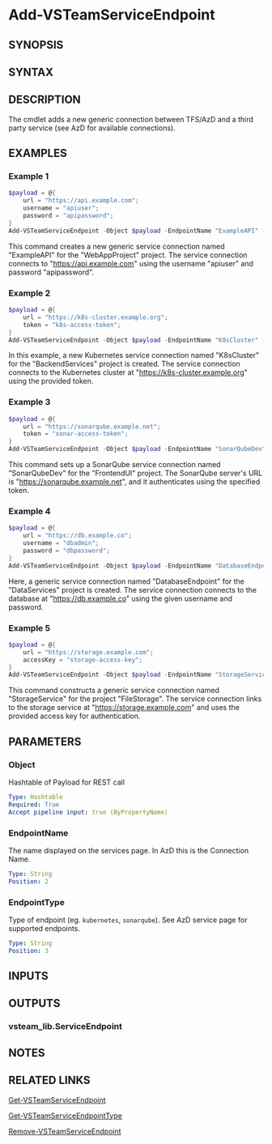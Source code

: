 <!-- #include "./common/header.md" -->

# Add-VSTeamServiceEndpoint

## SYNOPSIS

<!-- #include "./synopsis/Add-VSTeamServiceEndpoint.md" -->

## SYNTAX

## DESCRIPTION

The cmdlet adds a new generic connection between TFS/AzD and a third party service (see AzD for available connections).

## EXAMPLES

### Example 1

```powershell
$payload = @{
    url = "https://api.example.com";
    username = "apiuser";
    password = "apipassword";
}
Add-VSTeamServiceEndpoint -Object $payload -EndpointName "ExampleAPI" -EndpointType "generic" -ProjectName "WebAppProject"
```

This command creates a new generic service connection named "ExampleAPI" for the "WebAppProject" project. The service connection connects to "https://api.example.com" using the username "apiuser" and password "apipassword".

### Example 2

```powershell
$payload = @{
    url = "https://k8s-cluster.example.org";
    token = "k8s-access-token";
}
Add-VSTeamServiceEndpoint -Object $payload -EndpointName "K8sCluster" -EndpointType "kubernetes" -ProjectName "BackendServices"
```

In this example, a new Kubernetes service connection named "K8sCluster" for the "BackendServices" project is created. The service connection connects to the Kubernetes cluster at "https://k8s-cluster.example.org" using the provided token.

### Example 3

```powershell
$payload = @{
    url = "https://sonarqube.example.net";
    token = "sonar-access-token";
}
Add-VSTeamServiceEndpoint -Object $payload -EndpointName "SonarQubeDev" -EndpointType "sonarqube" -ProjectName "FrontendUI"
```

This command sets up a SonarQube service connection named "SonarQubeDev" for the "FrontendUI" project. The SonarQube server's URL is "https://sonarqube.example.net", and it authenticates using the specified token.

### Example 4

```powershell
$payload = @{
    url = "https://db.example.co";
    username = "dbadmin";
    password = "dbpassword";
}
Add-VSTeamServiceEndpoint -Object $payload -EndpointName "DatabaseEndpoint" -EndpointType "generic" -ProjectName "DataServices"
```

Here, a generic service connection named "DatabaseEndpoint" for the "DataServices" project is created. The service connection connects to the database at "https://db.example.co" using the given username and password.

### Example 5

```powershell
$payload = @{
    url = "https://storage.example.com";
    accessKey = "storage-access-key";
}
Add-VSTeamServiceEndpoint -Object $payload -EndpointName "StorageService" -EndpointType "generic" -ProjectName "FileStorage"
```

This command constructs a generic service connection named "StorageService" for the project "FileStorage". The service connection links to the storage service at "https://storage.example.com" and uses the provided access key for authentication.

## PARAMETERS

### Object

Hashtable of Payload for REST call

```yaml
Type: Hashtable
Required: True
Accept pipeline input: true (ByPropertyName)
```

### EndpointName

The name displayed on the services page. In AzD this is the Connection Name.

```yaml
Type: String
Position: 2
```

### EndpointType

Type of endpoint (eg. `kubernetes`, `sonarqube`). See AzD service page for supported endpoints.

```yaml
Type: String
Position: 3
```

<!-- #include "./params/projectName.md" -->

## INPUTS

## OUTPUTS

### vsteam_lib.ServiceEndpoint

## NOTES

<!-- #include "./common/prerequisites.md" -->

## RELATED LINKS



[Get-VSTeamServiceEndpoint](Get-VSTeamServiceEndpoint.md)

[Get-VSTeamServiceEndpointType](Get-VSTeamServiceEndpointType.md)

[Remove-VSTeamServiceEndpoint](Remove-VSTeamServiceEndpoint.md)
